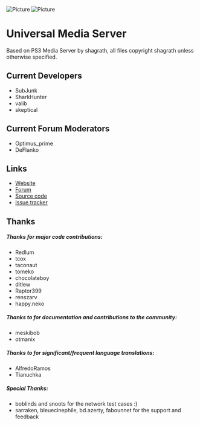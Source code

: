![Picture](http://1-ps.googleusercontent.com/h/www.universalmediaserver.com/images/logo.jpg.pagespeed.ce.o-DB4XgL9M.jpg)
![Picture](https://dl.dropboxusercontent.com/u/2669244/UMS/UMS_PRESS_KIT/UMS.png "Universal Media Server")

# Universal Media Server

Based on PS3 Media Server by shagrath, all files copyright shagrath unless otherwise specified.

## Current Developers

* SubJunk
* SharkHunter
* valib
* skeptical

## Current Forum Moderators

* Optimus_prime
* DeFlanko

## Links
* [Website](http://www.universalmediaserver.com/)
* [Forum](http://www.universalmediaserver.com/forum)
* [Source code](https://github.com/UniversalMediaServer/UniversalMediaServer)
* [Issue tracker](https://github.com/UniversalMediaServer/UniversalMediaServer/issues?state=open)

## Thanks


##### Thanks for major code contributions:

* Redlum
* tcox
* taconaut
* tomeko
* chocolateboy
* ditlew
* Raptor399
* renszarv
* happy.neko

##### Thanks to for documentation and contributions to the community:

* meskibob
* otmanix

##### Thanks to for significant/frequent language translations:

* AlfredoRamos
* Tianuchka

##### Special Thanks: 

* boblinds and snoots for the network test cases :)
* sarraken, bleuecinephile, bd.azerty, fabounnet for the support and feedback
